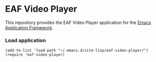 # EAF Video Player
This repository provides the EAF Video Player application for the [Emacs Application Framework](https://github.com/emacs-eaf/emacs-application-framework).

### Load application

```Elisp
(add-to-list 'load-path "~/.emacs.d/site-lisp/eaf-video-player/")
(require 'eaf-video-player)
```
